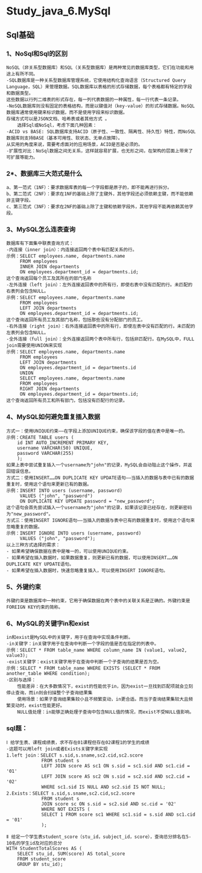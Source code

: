 # Study_java_6.MySql
## Sql基础
### 1、NoSql和Sql的区别
    NoSQL（非关系型数据库）和SQL（关系型数据库）是两种常见的数据库类型，它们在功能和用途上有所不同。
    -SQL数据库是一种关系型数据库管理系统，它使用结构化查询语言（Structured Query Language，SQL）来管理数据。SQL数据库以表格的形式存储数据，每个表格都有特定的字段和数据类型。
    这些数据以行列二维表的形式存在，每一列代表数据的一种属性，每一行代表一条记录。
    -NoSQL数据库则没有固定的表格结构，而是以键值对（key-value）的形式存储数据。NoSQL数据库通常使用键来标识数据，而不是使用字段来标识数据。
    存储方式可以是JSON文档、哈希表或者其他方式 。
        选择Sql或NoSql，考虑下面几种因素：
    -ACID vs BASE: SQL数据库支持ACID（原子性、一致性、隔离性、持久性）特性，而NoSQL数据库则支持BASE（基本可用性、软状态、无单点故障）。
    从实用的角度来说，需要考虑面对的应用场景，ACID是否是必须的。
    -扩展性对比：NoSql数据之间无关系，这样就容易扩展，也无形之间，在架构的层面上带来了可扩展等能力。
### 2*、数据库三大范式是什么
    a、第一范式（1NF）：要求数据库表的每一个字段都是原子的，即不能再进行拆分。
    b、第二范式（2NF）：要求在1NF的基础上除了主键外，其他字段还必须依赖主键，而不能依赖非主键字段。
    c、第三范式（3NF）：要求在2NF的基础上除了主键和依赖字段外，其他字段不能再依赖其他字段。
### 3、MySQL怎么连表查询
    数据库有下面集中联表查询方式：
    -内连接（inner join）：内连接返回两个表中有匹配关系的行。
    示例：SELECT employees.name, departments.name 
         FROM employees 
         INNER JOIN departments 
         ON employees.department_id = departments.id;
    这个查询返回每个员工及其所在的部门名称
    -左外连接（left join）：左外连接返回表中的所有行，即使右表中没有匹配的行。未匹配的右表列会包含NULL。
    示例：SELECT employees.name, departments.name
         FROM employees
         LEFT JOIN departments
         ON employees.department_id = departments.id;
    这个查询返回所有员工及其部门名称，包括那些没有分配部门的员工。
    -右外连接（right join）：右外连接返回表中的所有行，即使左表中没有匹配的行。未匹配的左表列会包含NULL。
    -全外连接（full join）：全外连接返回两个表中所有行，包括非匹配行。在MySQL中，FULL join需要使用UNION来实现
    示例：SELECT employees.name, departments.name
         FROM employees
         LEFT JOIN departments
         ON employees.department_id = departments.id
         UNION
         SELECT employees.name, departments.name
         FROM employees
         RIGHT JOIN departments
         ON employees.department_id = departments.id;
    这个查询返回所有员工和所有部门，包括没有匹配行的记录。
### 4、MySQL如何避免重复插入数据
    方式一：使用UNIQUE约束——在字段上添加UNIQUE约束，确保该字段的值在表中是唯一的。 
    示例：CREATE TABLE users (
        id INT AUTO_INCREMENT PRIMARY KEY,
        username VARCHAR(50) UNIQUE,
        password VARCHAR(255) 
        );
    如果上表中尝试重复插入一个username为"john"的记录，MySQL会自动阻止这个操作，并返回错误信息。
    方式二：使用INSERT……ON DUPLICATE KEY UPDATE语句——当插入的数据与表中已有的数据重复时，使用这个语句来更新已有的数据。
    示例：INSERT INTO users (username, password) 
         VALUES ("john", "password")
         ON DUPLICATE KEY UPDATE password = "new_password";
    这个语句会首先尝试插入一个username为"john"的记录，如果该记录已经存在，则更新密码为"new_password"。
    方式三：使用INSERT IGNORE语句——当插入的数据与表中已有的数据重复时，使用这个语句来忽略重复的数据。
    示例：INSERT IGNORE INTO users (username, password)
         VALUES ("john", "password");
    以上三种方式选择的需求：
    - 如果希望确保数据在表中是唯一的，可以使用UNIQUE约束。
    - 如果希望在插入数据时，如果数据重复，则更新已有的数据，可以使用INSERT……ON DUPLICATE KEY UPDATE语句。
    - 如果希望在插入数据时，快速忽略重复插入，可以使用INSERT IGNORE语句。
### 5、外键约束
    外键约束是数据库中一种约束，它用于确保数据在两个表中的关联关系是正确的。外键约束是FOREIGN KEY约束的简称。
    
### 6、MySQL的关键字in和exist
    in和exist是MySQL中的关键字，用于在查询中实现条件判断。
    -in关键字：in关键字用于在查询中判断一个字段的值是否在指定的列表中。
    示例：SELECT * FROM table_name WHERE column_name IN (value1, value2, value3);
    -exist关键字：exist关键字用于在查询中判断一个子查询的结果是否为空。
    示例：SELECT * FROM table_name WHERE EXISTS (SELECT * FROM another_table WHERE condition);
    ·区别与选择：
        性能差异：在大多数情况下，exist的性能优于in，因为exist一旦找到匹配项就会立刻停止查询，而in则会扫描整个子查询结果集
        使用场景：如果子查询结果集较小且不频繁变动，in更合适。而当子查询结果集较大且频繁变动时，exist性能更好。
        NULL值处理：in能够正确处理子查询中包含NULL值的情况，而exist不受NULL值影响。
    
### sql题：
    Ⅰ 给学生表、课程成绩表，求不存在01课程但存在02课程1的学生的成绩
    -这题可以用left join或者Exists关键字来实现
    1.left join：SELECT s.sid,s.sname,sc2.cid,sc2.score
                 FROM student s
                 LEFT JOIN score AS sc1 ON s.sid = sc1.sid AND sc1.cid = '01'
                 LEFT JOIN score AS sc2 ON s.sid = sc2.sid AND sc2.cid = '02'
                 WHERE sc1.sid IS NULL AND sc2.sid IS NOT NULL;
    2.Exists：SELECT s.sid,s.sname,sc2.cid,sc2.score
                 FROM student s
                 JOIN score sc ON s.sid = sc2.sid AND sc.cid = '02'
                 WHERE NOT EXISTS (
                 SELECT 1 FROM score sc1 WHERE sc1.sid = s.sid AND sc1.cid = '01'
                 );

    Ⅱ 给定一个学生表student_score（stu_id，subject_id，score），查询总分排名在5-10名的学生id及对应的总分
    WITH StudentTotalScores AS (
        SELECT stu_id, SUM(score) AS total_score
        FROM student_score
        GROUP BY stu_id);
      























